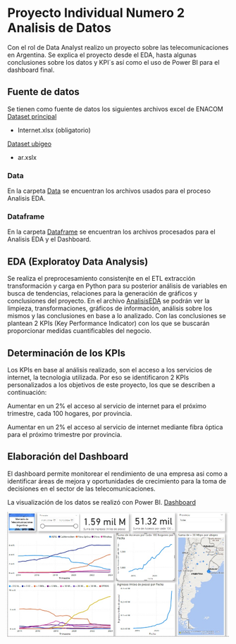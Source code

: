 # Proyecto Individual Numero 2 Analisis de Datos

Con el rol de Data Analyst realizo un proyecto sobre las telecomunicaciones en Argentina.
Se explica el proyecto desde el EDA, hasta algunas conclusiones sobre los datos y KPI´s así como el uso de Power BI para el dashboard final.

## Fuente de datos

Se tienen como fuente de datos los siguientes archivos excel de ENACOM
[Dataset principal](https://indicadores.enacom.gob.ar/datos-abiertos)
- Internet.xlsx (obligatorio)

[Dataset ubigeo](https://github.com/mcarruitero/PI2_PT/tree/main/Data)
- ar.xslx

### Data

En la carpeta [Data](https://github.com/mcarruitero/PI2_PT/tree/main/Data) se encuentran los archivos usados para el proceso Analisis EDA.

### Dataframe

En la carpeta [Dataframe](https://github.com/mcarruitero/PI2_PT/tree/main/Dataframe) se encuentran los archivos procesados para el Analisis EDA y el Dashboard.

## EDA (Exploratoy Data Analysis)

Se realiza el preprocesamiento consistenjte en el ETL extracción transformación y carga en Python para su posterior análisis de variables en busca de tendencias, relaciones para la generación de gráficos y conclusiones  del proyecto. En el archivo [AnalisisEDA](https://github.com/mcarruitero/PI2_PT/blob/main/AnalisisEDA.ipynb) se podrán ver la limpieza, transformaciones, gráficos de información, análisis sobre los mismos y las conclusiones en base a lo analizado. Con las conclusiones se plantean 2 KPIs (Key Performance Indicator) con los que se buscarán proporcionar medidas cuantificables del negocio.

## Determinación de los KPIs

Los KPIs en base al análisis realizado, son el acceso a los servicios de internet, la tecnologia utilizada. Por eso se identificaron 2 KPIs personalizados a los objetivos de este proyecto, los que se describen a continuación:

Aumentar en un 2% el acceso al servicio de internet para el próximo trimestre, cada 100 hogares, por provincia.

Aumentar en un 2% el acceso al servicio de internet mediante fibra óptica para el próximo trimestre por provincia.

## Elaboración del Dashboard

El dashboard permite monitorear el rendimiento de una empresa asi como a identificar áreas de mejora y oportunidades de crecimiento para la toma de decisiones en el sector de las telecomunicaciones.

La visualización de los datos se realizó con Power BI. [Dashboard](https://github.com/mcarruitero/PI2_PT/blob/main/PI2_Dashboard.pbix)

![alt text](https://github.com/mcarruitero/PI2_PT/blob/main/Images/PI2_Dashboard.png "Dashboard")